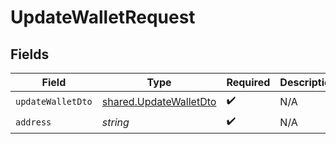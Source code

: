 # UpdateWalletRequest


## Fields

| Field                                                                   | Type                                                                    | Required                                                                | Description                                                             |
| ----------------------------------------------------------------------- | ----------------------------------------------------------------------- | ----------------------------------------------------------------------- | ----------------------------------------------------------------------- |
| `updateWalletDto`                                                       | [shared.UpdateWalletDto](../../../sdk/models/shared/updatewalletdto.md) | :heavy_check_mark:                                                      | N/A                                                                     |
| `address`                                                               | *string*                                                                | :heavy_check_mark:                                                      | N/A                                                                     |